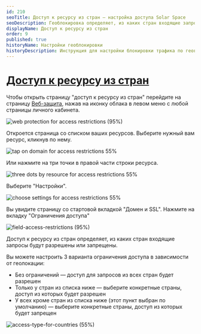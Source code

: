 ```yaml
---
id: 210
seoTitle: Доступ к ресурсу из стран — настройка доступа Solar Space
seoDescription: Геоблокировка определяет, из каких стран входящие запросы будут разрешены или запрещены. Вы можете настроить 2 варианта ограничения доступа — разрешить или запретить доступ из выбранных стран
displayName: Доступ к ресурсу из стран
order: 9
published: true
historyName: Настройки геоблокировки
historyDescription: Инструкция для настройки блокировки трафика по географическому признаку 
---
```


# [Доступ к ресурсу из стран](access-toresource-from-countries)

Чтобы открыть страницу "доступ к ресурсу из стран" перейдите на страницу [Веб-защита]([https://my.solarspace.pro/web-protection]), нажав на иконку облака в левом меню с любой страницы личного кабинета.

![web protection for access restrictions (95%)](https://img.solarspace.pro/docs/web-protection-for-access-restrictions.jpg "Веб-защита для перехода в ограничения доступа")

Откроется страница со списком ваших ресурсов. Выберите нужный вам ресурс, кликнув по нему.

![tap on domain for access restrictions 55%](https://img.solarspace.pro/docs/tap-on-domain-for-access-restrictions.jpg "Нажмите на строку ресурса")

Или нажмите на три точки в правой части строки ресурса.

![three dots by resource for access restrictions 55%](https://img.solarspace.pro/docs/three-dots-by-resource-for-access-restrictions.jpg "Три точки для перехода в настройки ресурса")

Выберите "Настройки".

![choose settings for access restrictions 55%](https://img.solarspace.pro/docs/choose-settings-for-access-restrictions.jpg "Настройки для перехода в ограничения доступа")

Вы увидите страницу со стартовой вкладкой "Домен и SSL". Нажмите на вкладку "Ограничения доступа"

![field-access-restrictions (95%)](https://img.solarspace.pro/docs/field-access-restrictions.jpg "Вкладка ограничения доступа")

Доступ к ресурсу из стран определяет, из каких стран входящие запросы будут разрешены или запрещены.

Вы можете настроить 3 варианта ограничения доступа в зависимости от геолокации:
- Без ограничений — доступ для запросов из всех стран будет разрешен
- Только у стран из списка ниже — выберите конкретные страны, доступ из которых будет разрешен
- У всех кроме стран из списка ниже (этот пункт выбран по умолчанию) — выберите конкретные страны, доступ из которых будет запрещен

![access-type-for-countries (55%)](https://img.solarspace.pro/docs/choose-countries-geo.jpg "Доступность входящего трафика для выбранных стран")